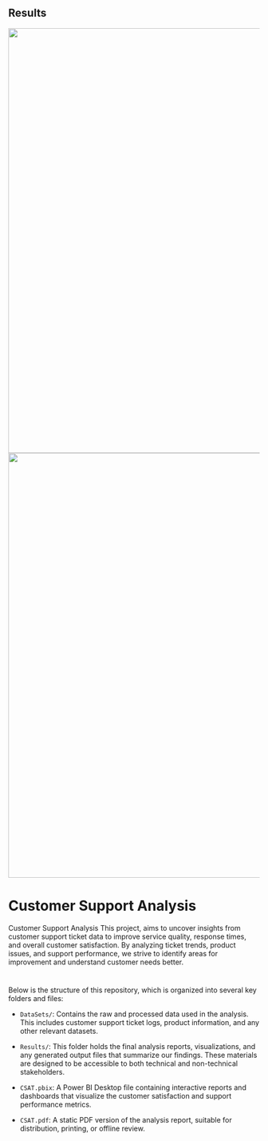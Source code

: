 ##
## Results 
<img src="/Capture d&apos;écran 2024-02-02 205102.png" width="850">
<img src="/Capture d&apos;écran 2024-02-02 205120.png" width="850">

# Customer Support Analysis

Customer Support Analysis
This project, aims to uncover insights from customer support ticket data to improve service quality, response times, and overall customer satisfaction. By analyzing ticket trends, product issues, and support performance, we strive to identify areas for improvement and understand customer needs better.

# 
Below is the structure of this repository, which is organized into several key folders and files:

- `DataSets/`: Contains the raw and processed data used in the analysis. This includes customer support ticket logs, product information, and any other relevant datasets.

- `Results/`: This folder holds the final analysis reports, visualizations, and any generated output files that summarize our findings. These materials are designed to be accessible to both technical and non-technical stakeholders.

- `CSAT.pbix`: A Power BI Desktop file containing interactive reports and dashboards that visualize the customer satisfaction and support performance metrics.

- `CSAT.pdf`: A static PDF version of the analysis report, suitable for distribution, printing, or offline review.